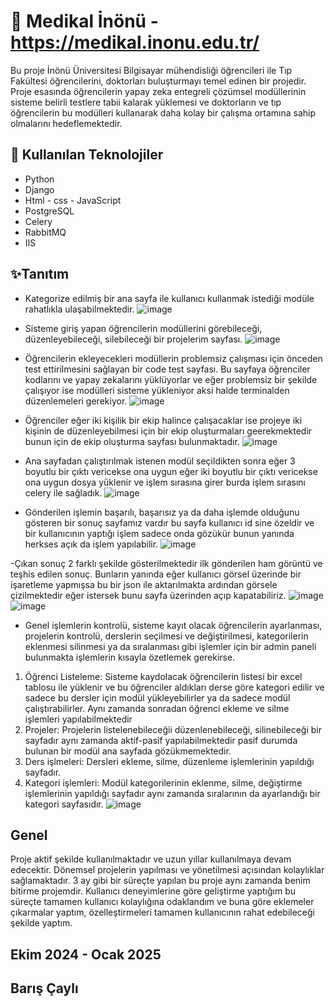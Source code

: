 # 🚀 Medikal İnönü - https://medikal.inonu.edu.tr/
Bu proje İnönü Üniversitesi Bilgisayar mühendisliği öğrencileri ile Tıp Fakültesi öğrencilerini, doktorları buluşturmayı temel edinen bir projedir. Proje esasında öğrencilerin yapay zeka entegreli çözümsel modüllerinin sisteme belirli testlere tabii kalarak yüklemesi ve doktorların ve tıp öğrencilerin bu modülleri kullanarak daha kolay bir çalışma ortamına sahip olmalarını hedeflemektedir.

## 🧰 Kullanılan Teknolojiler

- Python
- Django
- Html - css - JavaScript
- PostgreSQL
- Celery
- RabbitMQ
- IIS
  

## ✨Tanıtım
- Kategorize edilmiş bir ana sayfa ile kullanıcı kullanmak istediği modüle rahatlıkla ulaşabilmektedir.
![image](https://github.com/user-attachments/assets/929b600c-de71-479d-a6c4-846436e03515)



- Sisteme giriş yapan öğrencilerin modüllerini görebileceği, düzenleyebileceği, silebileceği bir projelerim sayfası.
![image](https://github.com/user-attachments/assets/000e3d49-e477-4286-b61b-f33ce609722f)

- Öğrencilerin ekleyecekleri modüllerin problemsiz çalışması için önceden test ettirilmesini sağlayan bir code test sayfası. Bu sayfaya öğrenciler kodlarını ve yapay zekalarını yüklüyorlar ve eğer problemsiz bir şekilde çalışıyor ise modülleri sisteme yükleniyor aksi halde terminalden düzenlemeleri gerekiyor.
![image](https://github.com/user-attachments/assets/59f449f0-02bf-4ba2-8f75-22453cbbf0f2)


- Öğrenciler eğer iki kişilik bir ekip halince çalışacaklar ise projeye iki kişinin de düzenleyebilmesi için bir ekip oluşturmaları geerekmektedir bunun için de ekip oluşturma sayfası bulunmaktadır.
![image](https://github.com/user-attachments/assets/f216d978-a9de-4699-b5f6-32e5e17d2204)

- Ana sayfadan çalıştırılmak istenen modül seçildikten sonra eğer 3 boyutlu bir çıktı vericekse ona uygun eğer iki boyutlu bir çıktı vericekse ona uygun dosya yüklenir ve işlem sırasına girer burda işlem sırasını celery ile sağladık.
![image](https://github.com/user-attachments/assets/ddd9b5a0-ff06-4639-b14b-a7ff5d42b0cc)

- Gönderilen işlemin başarılı, başarısız ya da daha işlemde olduğunu gösteren bir sonuç sayfamız vardır bu sayfa kullanıcı id sine özeldir ve bir kullanıcının yaptığı işlem sadece onda gözükür bunun yanında herkses açık da işlem yapılabilir.
 ![image](https://github.com/user-attachments/assets/39e1bb12-6f61-4564-82f3-96345163ab57)

-Çıkan sonuç 2 farklı şekilde gösterilmektedir ilk gönderilen ham görüntü ve teşhis edilen sonuç. Bunların yanında eğer kullanıcı görsel üzerinde bir işaretleme yapmışsa bu bir json ile aktarılmakta ardından görsele çizilmektedir eğer istersek bunu sayfa üzerinden açıp kapatabiliriz.
![image](https://github.com/user-attachments/assets/c854b5e6-a7c5-4456-a8d7-0c13c822a76e)
![image](https://github.com/user-attachments/assets/8cb46ddc-e6c9-46a2-b75d-88bae1ffd4c9)

- Genel işlemlerin kontrolü, sisteme kayıt olacak öğrencilerin ayarlanması, projelerin kontrolü, derslerin seçilmesi ve değiştirilmesi, kategorilerin eklenmesi silinmesi ya da sıralanması gibi işlemler için bir admin paneli bulunmakta işlemlerin kısayla özetlemek gerekirse.
1. Öğrenci Listeleme: Sisteme kaydolacak öğrencilerin listesi bir excel tablosu ile yüklenir ve bu öğrenciler aldıkları derse göre kategori edilir ve sadece bu dersler için modül yükleyebilirler ya da sadece modül çalıştırabilirler. Aynı zamanda sonradan öğrenci ekleme ve silme işlemleri yapılabilmektedir
2. Projeler: Projelerin listelenebileceğii düzenlenebileceği, silinebileceği bir sayfadır aynı zamanda aktif-pasif yapılabilmektedir pasif durumda bulunan bir modül ana sayfada gözükmemektedir.
3. Ders işlmeleri: Dersleri ekleme, silme, düzenleme işlemlerinin yapıldığı sayfadır.
4. Kategori işlemleri: Modül kategorilerinin eklenme, silme, değiştirme işlemlerinin yapıldığı sayfadır aynı zamanda sıralarının da ayarlandığı bir kategori sayfasıdır.
 ![image](https://github.com/user-attachments/assets/bee2ccaf-5b0a-4c59-af1b-ee5bc971d3ec)

## Genel

Proje aktif şekilde kullanılmaktadır ve uzun yıllar kullanılmaya devam edecektir. Dönemsel projelerin yapılması ve yönetilmesi açısından kolaylıklar sağlamaktadır. 3 ay gibi bir süreçte yapılan bu proje aynı zamanda benim bitirme projemdir. Kullanıcı deneyimlerine göre geliştirme yaptığım bu süreçte tamamen kullanıcı kolaylığına odaklandım ve buna göre eklemeler çıkarmalar yaptım, özelleştirmeleri tamamen kullanıcının rahat edebileceği şekilde yaptım. 


## Ekim 2024 - Ocak 2025
## Barış Çaylı


